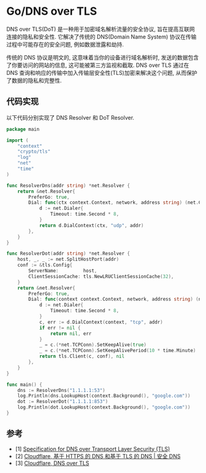 # Go/DNS over TLS

DNS over TLS(DoT) 是一种用于加密域名解析流量的安全协议, 旨在提高互联网连接的隐私和安全性. 它解决了传统的 DNS(Domain Name System) 协议在传输过程中可能存在的安全问题, 例如数据泄露和劫持.

传统的 DNS 协议是明文的, 这意味着当你的设备进行域名解析时, 发送的数据包含了你要访问的网站的信息, 这可能被第三方监视和截取. DNS over TLS 通过在 DNS 查询和响应的传输中加入传输层安全性(TLS)加密来解决这个问题, 从而保护了数据的隐私和完整性.

## 代码实现

以下代码分别实现了 DNS Resolver 和 DoT Resolver.

```go
package main

import (
	"context"
	"crypto/tls"
	"log"
	"net"
	"time"
)

func ResolverDns(addr string) *net.Resolver {
	return &net.Resolver{
		PreferGo: true,
		Dial: func(ctx context.Context, network, address string) (net.Conn, error) {
			d := net.Dialer{
				Timeout: time.Second * 8,
			}
			return d.DialContext(ctx, "udp", addr)
		},
	}
}

func ResolverDot(addr string) *net.Resolver {
	host, _, _ := net.SplitHostPort(addr)
	conf := &tls.Config{
		ServerName:         host,
		ClientSessionCache: tls.NewLRUClientSessionCache(32),
	}
	return &net.Resolver{
		PreferGo: true,
		Dial: func(context context.Context, network, address string) (net.Conn, error) {
			d := net.Dialer{
				Timeout: time.Second * 8,
			}
			c, err := d.DialContext(context, "tcp", addr)
			if err != nil {
				return nil, err
			}
			_ = c.(*net.TCPConn).SetKeepAlive(true)
			_ = c.(*net.TCPConn).SetKeepAlivePeriod(10 * time.Minute)
			return tls.Client(c, conf), nil
		},
	}
}

func main() {
	dns := ResolverDns("1.1.1.1:53")
	log.Println(dns.LookupHost(context.Background(), "google.com"))
	dot := ResolverDot("1.1.1.1:853")
	log.Println(dot.LookupHost(context.Background(), "google.com"))
}
```

## 参考

- [1] [Specification for DNS over Transport Layer Security (TLS)](https://datatracker.ietf.org/doc/html/rfc7858)
- [2] [Cloudflare, 基于 HTTPS 的 DNS 和基于 TLS 的 DNS | 安全 DNS](https://www.cloudflare.com/zh-cn/learning/dns/dns-over-tls/)
- [3] [Cloudflare, DNS over TLS](https://www.cloudflare.com/zh-cn/learning/dns/dns-over-tls/)
